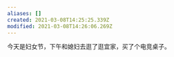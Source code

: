 ```yaml
---
aliases: []
created: 2021-03-08T14:25:25.339Z
modified: 2021-03-08T14:26:06.269Z
---
```

今天是妇女节，下午和媳妇去逛了逛宜家，买了个电竞桌子。  